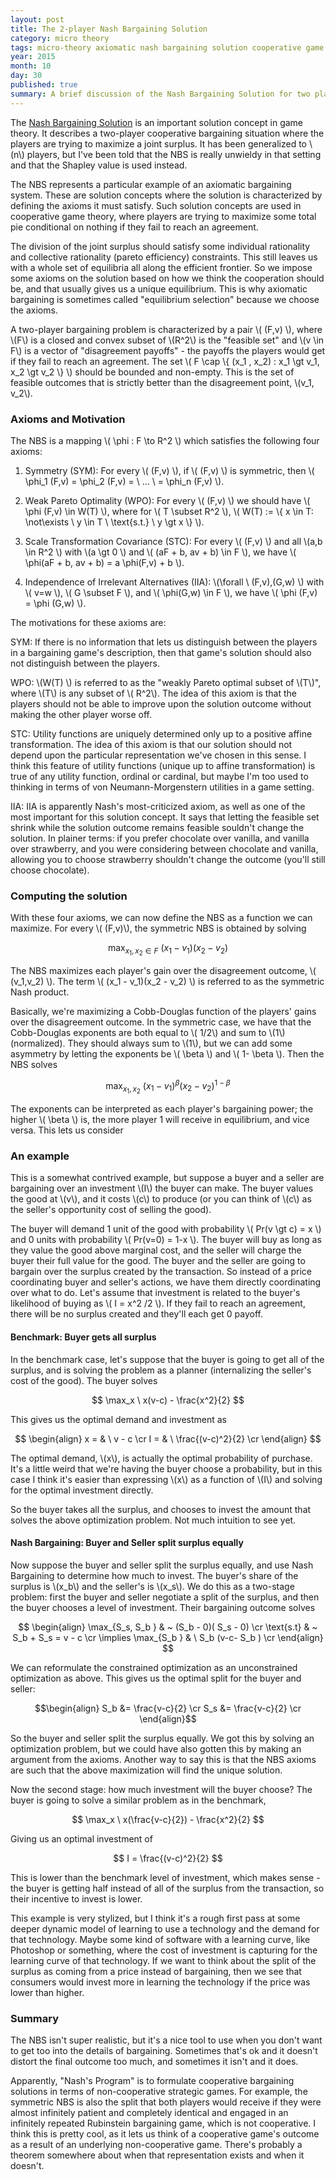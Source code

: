 ```yaml
---
layout: post
title: The 2-player Nash Bargaining Solution
category: micro theory
tags: micro-theory axiomatic nash bargaining solution cooperative game theory
year: 2015
month: 10
day: 30
published: true
summary: A brief discussion of the Nash Bargaining Solution for two players with an example.
---
```


The [Nash Bargaining Solution](https://en.wikipedia.org/wiki/Bargaining_problem#Nash_bargaining_solution) is an important solution concept in game theory. It describes a two-player cooperative bargaining situation where the players are trying to maximize a joint surplus. It has been generalized to \\(n\\) players, but I've been told that the NBS is really unwieldy in that setting and that the Shapley value is used instead.

The NBS represents a particular example of an axiomatic bargaining system. These are solution concepts where the solution is characterized by defining the axioms it must satisfy. Such solution concepts are used in cooperative game theory, where players are trying to maximize some total pie conditional on nothing if they fail to reach an agreement.

The division of the joint surplus should satisfy some individual rationality and collective rationality (pareto efficiency) constraints. This still leaves us with a whole set of equilibria all along the efficient frontier. So we impose some axioms on the solution based on how we think the cooperation should be, and that usually gives us a unique equilibrium. This is why axiomatic bargaining is sometimes called "equilibrium selection" because we choose the axioms.

A two-player bargaining problem is characterized by a pair \\( (F,v) \\), where \\(F\\) is a closed and convex subset of \\(R^2\\) is the "feasible set" and \\(v \in F\\) is a vector of "disagreement payoffs" - the payoffs the players would get if they fail to reach an agreement. The set \\( F \cap \\{ (x_1 , x_2) : x_1 \gt v_1, x_2 \gt v_2  \\} \\) should be bounded and non-empty. This is the set of feasible outcomes that is strictly better than the disagreement point, \\(v_1, v_2\\).

### Axioms and Motivation

The NBS is a mapping \\( \phi : F \to R^2 \\) which satisfies the following four axioms:

1. Symmetry (SYM): For every \\( (F,v) \\), if \\( (F,v) \\) is symmetric, then \\( \phi_1 (F,v) = \phi_2 (F,v) = \ ... \ = \phi_n (F,v) \\). 

2. Weak Pareto Optimality (WPO): For every \\( (F,v) \\) we should have \\( \phi (F,v) \in W(T) \\), where for \\( T \subset R^2 \\), \\( W(T) := \\{ x \in T: \not\exists \ y \in T \ \text{s.t.} \ y \gt x \\} \\).

3. Scale Transformation Covariance (STC): For every \\( (F,v) \\) and all \\(a,b \in R^2 \\) with \\(a \gt 0 \\) and \\( (aF + b, av + b) \in F \\), we have \\( \phi(aF + b, av + b) = a \phi(F,v) + b \\).

4. Independence of Irrelevant Alternatives (IIA): \\(\forall \ (F,v),(G,w) \\) with \\( v=w \\), \\( G \subset F \\), and \\( \phi(G,w) \in F \\), we have \\( \phi (F,v) = \phi (G,w) \\).

The motivations for these axioms are:

SYM: If there is no information that lets us distinguish between the players in a bargaining game's description, then that game's solution should also not distinguish between the players.

WPO: \\(W(T) \\) is referred to as the "weakly Pareto optimal subset of \\(T\\)", where \\(T\\) is any subset of \\( R^2\\). The idea of this axiom is that the players should not be able to improve upon the solution outcome without making the other player worse off.

STC: Utility functions are uniquely determined only up to a positive affine transformation. The idea of this axiom is that our solution should not depend upon the particular representation we've chosen in this sense. I think this feature of utility functions (unique up to affine transformation) is true of any utility function, ordinal or cardinal, but maybe I'm too used to thinking in terms of von Neumann-Morgenstern utilities in a game setting.

IIA: IIA is apparently Nash's most-criticized axiom, as well as one of the most important for this solution concept. It says that letting the feasible set shrink while the solution outcome remains feasible souldn't change the solution. In plainer terms: if you prefer chocolate over vanilla, and vanilla over strawberry, and you were considering between chocolate and vanilla, allowing you to choose strawberry shouldn't change the outcome (you'll still choose chocolate).

### Computing the solution

With these four axioms, we can now define the NBS as a function we can maximize. For every \\( (F,v)\\), the symmetric NBS is obtained by solving

$$ \max_{x_1,x_2 \in F} \ (x_1 - v_1)(x_2 - v_2) $$

The NBS maximizes each player's gain over the disagreement outcome, \\( (v_1,v_2) \\). The term \\( (x_1 - v_1)(x_2 - v_2) \\) is referred to as the symmetric Nash product.

Basically, we're maximizing a Cobb-Douglas function of the players' gains over the disagreement outcome. In the symmetric case, we have that the Cobb-Douglas exponents are both equal to \\( 1/2\\) and sum to \\(1\\) (normalized). They should always sum to \\(1\\), but we can add some asymmetry by letting the exponents be \\( \beta \\) and \\( 1- \beta \\). Then the NBS solves

$$ \max_{x_1,x_2} \ (x_1 - v_1)^{\beta}(x_2 - v_2)^{1-\beta} $$

The exponents can be interpreted as each player's bargaining power; the higher \\( \beta \\) is, the more player 1 will receive in equilibrium, and vice versa. This lets us consider 

### An example

This is a somewhat contrived example, but suppose a buyer and a seller are bargaining over an investment \\(I\\) the buyer can make. The buyer values the good at \\(v\\), and it costs \\(c\\) to produce (or you can think of \\(c\\) as the seller's opportunity cost of selling the good).
 
The buyer will demand 1 unit of the good with probability \\( Pr(v \gt c) = x \\) and 0 units with probability \\( Pr(v=0) = 1-x \\). The buyer will buy as long as they value the good above marginal cost, and the seller will charge the buyer their full value for the good. The buyer and the seller are going to bargain over the surplus created by the transaction. So instead of a price coordinating buyer and seller's actions, we have them directly coordinating over what to do. Let's assume that investment is related to the buyer's likelihood of buying as \\( I = x^2 /2 \\). If they fail to reach an agreement, there will be no surplus created and they'll each get 0 payoff.

#### Benchmark: Buyer gets all surplus

In the benchmark case, let's suppose that the buyer is going to get all of the surplus, and is solving the problem as a planner (internalizing the seller's cost of the good). The buyer solves

$$ \max_x \ x(v-c) - \frac{x^2}{2} $$

This gives us the optimal demand and investment as

$$ \begin{align}
x = & \ v - c \cr
I = & \ \frac{(v-c)^2}{2} \cr
\end{align} $$

The optimal demand, \\(x\\), is actually the optimal probability of purchase. It's a little weird that we're having the buyer choose a probability, but in this case I think it's easier than expressing \\(x\\) as a function of \\(I\\) and solving for the optimal investment directly.

So the buyer takes all the surplus, and chooses to invest the amount that solves the above optimization problem. Not much intuition to see yet.

#### Nash Bargaining: Buyer and Seller split surplus equally

Now suppose the buyer and seller split the surplus equally, and use Nash Bargaining to determine how much to invest. The buyer's share of the surplus is \\(x_b\\) and the seller's is \\(x_s\\). We do this as a two-stage problem: first the buyer and seller negotiate a split of the surplus, and then the buyer chooses a level of investment. Their bargaining outcome solves

$$ \begin{align} 
\max_{S_s, S_b } & ~ (S_b - 0)( S_s - 0) \cr
\text{s.t} & ~ S_b + S_s = v - c \cr
\implies \max_{S_b } & \ S_b (v-c- S_b ) \cr
\end{align} $$

We can reformulate the constrained optimization as an unconstrained optimization as above. This gives us the optimal split for the buyer and seller:

$$\begin{align}
 S_b &= \frac{v-c}{2} \cr
 S_s &= \frac{v-c}{2} \cr
\end{align}$$

So the buyer and seller split the surplus equally. We got this by solving an optimization problem, but we could have also gotten this by making an argument from the axioms. Another way to say this is that the NBS axioms are such that the above maximization will find the unique solution.

Now the second stage: how much investment will the buyer choose? The buyer is going to solve a similar problem as in the benchmark,

$$ \max_x \ x(\frac{v-c}{2}) - \frac{x^2}{2} $$

Giving us an optimal investment of

$$ I = \frac{(v-c)^2}{2} $$

This is lower than the benchmark level of investment, which makes sense - the buyer is getting half instead of all of the surplus from the transaction, so their incentive to invest is lower.

This example is very stylized, but I think it's a rough first pass at some deeper dynamic model of learning to use a technology and the demand for that technology. Maybe some kind of software with a learning curve, like Photoshop or something, where the cost of investment is capturing for the learning curve of that technology. If we want to think about the split of the surplus as coming from a price instead of bargaining, then we see that consumers would invest more in learning the technology if the price was lower than higher.

### Summary

The NBS isn't super realistic, but it's a nice tool to use when you don't want to get too into the details of bargaining. Sometimes that's ok and it doesn't distort the final outcome too much, and sometimes it isn't and it does.

Apparently, "Nash's Program" is to formulate cooperative bargaining solutions in terms of non-cooperative strategic games. For example, the symmetric NBS is also the split that both players would receive if they were almost infinitely patient and completely identical and engaged in an infinitely repeated Rubinstein bargaining game, which is not cooperative. I think this is pretty cool, as it lets us think of a cooperative game's outcome as a result of an underlying non-cooperative game. There's probably a theorem somewhere about when that representation exists and when it doesn't.
